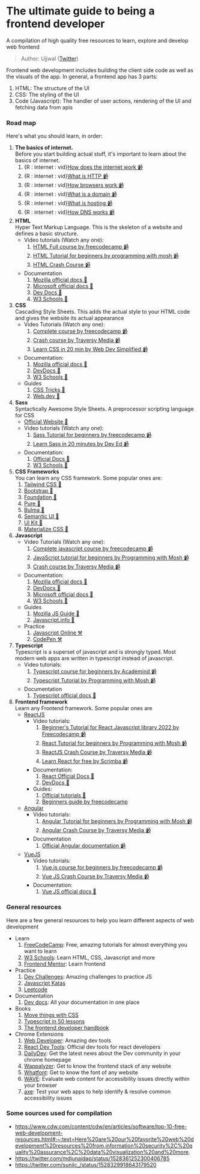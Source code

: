# The ultimate guide to being a frontend developer

A compilation of high quality free resources to learn, explore and develop web frontend  

> Author: Ujjwal ([Twitter](https://twitter.com/ujjwalscript))

Frontend web development includes building the client side code as well as the visuals of the app. In general, a frontend app has 3 parts:

1. HTML: The structure of the UI
2. CSS: The styling of the UI
3. Code (Javascript): The handler of user actions, rendering of the UI and fetching data from apis

### Road map
Here's what you should learn, in order:  

1. __The basics of internet.__  
Before you start building actual stuff, it's important to learn about the basics of internet.
   1. {R : internet : vid}[How does the internet work 📹](https://www.youtube.com/watch?v=x3c1ih2NJEg)
   2. {R : internet : vid}[What is HTTP 📹](https://youtu.be/4_-KdOLZWLs)
   3. {R : internet : vid}[How browsers work 📹](https://www.youtube.com/watch?v=0IsQqJ7pwhw)
   4. {R : internet : vid}[What is a domain 📹](https://youtu.be/Y4cRx19nhJk)
   5. {R : internet : vid}[What is hosting 📹](https://youtu.be/Y4cRx19nhJk)
   6. {R : internet : vid}[How DNS works 📹](https://youtu.be/mpQZVYPuDGU)
1. **HTML**  
   Hyper Text Markup Language. This is the skeleton of a website and defines a basic structure.
   - Video tutorials (Watch any one):
     1. [HTML Full course by freecodecamp 📹](https://www.youtube.com/watch?v=pQN-pnXPaVg)
     2. [HTML Tutorial for beginners by programming with mosh 📹](https://www.youtube.com/watch?v=qz0aGYrrlhU)
     3. [HTML Crash Course 📹](https://www.youtube.com/watch?v=qz0aGYrrlhU)
   - Documentation
     1. [Mozilla official docs 📃](https://t.co/lBHImm9nuw)
     2. [Microsoft official docs 📃](https://docs.microsoft.com/en-us/cpp/mfc/html-basics)
     3. [Dev Docs 📃](https://devdocs.io/html/)
     4. [W3 Schools 📃](https://t.co/Svvh9VDy4o)
2. **CSS**  
   Cascading Style Sheets. This adds the actual style to your HTML code and gives the website its actual appearance
   - Video Tutorials (Watch any one):
     1. [Complete course by freecodecamp 📹](https://www.youtube.com/watch?v=1Rs2ND1ryYc)
     2. [Crash course by Traversy Media 📹](https://youtu.be/yfoY53QXEnI)
     3. [Learn CSS in 20 min by Web Dev Simplified 📹](https://youtu.be/1PnVor36_40)
   - Documentation:
      1. [Mozilla official docs 📃](https://developer.mozilla.org/en-US/docs/Web/CSS)
      2. [DevDocs 📃](https://devdocs.io/css/)
      3. [W3 Schools 📃](https://www.w3schools.com/cssref/)
   - Guides
     1. [CSS Tricks 📃](https://t.co/leznvNyARB)
     2. [Web.dev 📃](https://web.dev/learn/css/)
3. **Sass**  
   Syntactically Awesome Style Sheets. A preprocessor scripting language for CSS
   - [Official Website 📃](https://sass-lang.com/documentation/syntax)
   - Video tutorials (Watch any one):
     1. [Sass Tutorial for beginners by freecodecamp 📹](https://www.youtube.com/watch?v=_a5j7KoflTs)
     2. [Learn Sass in 20 minutes by Dev Ed 📹](https://www.youtube.com/watch?v=Zz6eOVaaelI)
   - Documentation:
     1. [Official Docs 📃](https://sass-lang.com/documentation)
     2. [W3 Schools 📃](https://www.w3schools.com/sass/)
4. **CSS Frameworks**  
   You can learn any CSS framework. Some popular ones are:
   1. [Tailwind CSS 📃](https://tailwindcss.com/)
   2. [Bootstrap 📃](https://getbootstrap.com/)
   3. [Foundation 📃](https://foundation.zurb.com/)
   4. [Pure 📃](https://purecss.io/)
   5. [Bulma 📃](https://bulma.io/)
   6. [Semantic UI 📃](https://semantic-ui.com/)
   7. [UI Kit 📃](https://getuikit.com/)
   8. [Materialize CSS 📃](https://materializecss.com/)
5. **Javascript**
   - Video Tutorials (Watch any one):
     1. [Complete javascript course by freecodecamp 📹](https://www.youtube.com/watch?v=PkZNo7MFNFg&t=177s)
     2. [JavaScript tutorial for beginners by Programming with Mosh 📹](https://www.youtube.com/watch?v=W6NZfCO5SIk&t=764s)
     3. [Crash course by Traversy Media 📹](https://www.youtube.com/watch?v=hdI2bqOjy3c)
   - Documentation:
      1. [Mozilla official docs 📃](https://developer.mozilla.org/en-US/docs/Web/javascript)
      2. [DevDocs 📃](https://devdocs.io/javascript/)
      3. [Microsoft official docs 📃](https://docs.microsoft.com/en-us/javascript/)
      4. [W3 Schools 📃](https://www.w3schools.com/js/DEFAULT.asp)
   - Guides
     1. [Mozilla JS Guide 📃](https://developer.mozilla.org/en-US/docs/Web/JavaScript/Guide)
     2. [Javascript.info 📃](https://javascript.info/)
   - Practice
     1. [Javascript Online ⚒️](https://javascript.onl/)
     2. [CodePen ⚒️](https://codepen.io/)
6. **Typescript**  
   Typescript is a superset of javascript and is strongly typed. Most modern web apps are written in typescript instead of javascript.
   - Video tutorials:
     1. [Typescript course for beginners by Academind 📹](https://www.youtube.com/watch?v=BwuLxPH8IDs)
     2. [Typescript Tutorial by Programming with Mosh 📹](https://www.youtube.com/watch?v=NjN00cM18Z4)
   - Documentation
     1. [Typescript official docs 📃](https://www.typescriptlang.org/docs/)
7.  **Frontend framework**  
    Learn any Frontend framework. Some popular ones are
    -  [ReactJS](https://reactjs.org/)
       - Video tutorials:
         1. [Beginner's Tutorial for React Javascript library 2022 by Freecodecamp 📹](https://www.youtube.com/watch?v=bMknfKXIFA8)
         2. [React Tutorial for beginners by Programming with Mosh 📹](https://www.youtube.com/watch?v=Ke90Tje7VS0&t=1s)
         3. [ReactJS Crash Course by Traversy Media 📹](https://www.youtube.com/watch?v=w7ejDZ8SWv8) 
         4. [Learn React for free by Scrimba 📹](https://scrimba.com/learn/learnreact) 
       - Documentation:
         1. [React Official Docs 📃](https://reactjs.org/docs/getting-started.html) 
         2. [DevDocs 📃](https://devdocs.io/react/)
       - Guides:
         1. [Official tutorials 📃](https://reactjs.org/tutorial/tutorial.html)
         2. [Beginners guide by freecodecamp](https://www.freecodecamp.org/news/react-beginners-guide/)
    - [Angular](https://angular.io/)
      - Video tutorials:
        1. [Angular Tutorial for beginners by Programming with Mosh 📹](https://www.youtube.com/watch?v=k5E2AVpwsko)
        2. [Angular Crash Course by Traversy Media 📹](https://www.youtube.com/watch?v=3dHNOWTI7H8)
      - Documentation
        1. [Official Angular documentation 📹](https://angular.io/docs)
    - [VueJS](https://vuejs.org/)
      - Video tutorials:
        1. [Vue.js course for beginners by freecodecamp 📹](https://www.youtube.com/watch?v=FXpIoQ_rT_c)
        2. [Vue JS Crash Course by Traversy Media 📹](https://www.youtube.com/watch?v=qZXt1Aom3Cs)
      - Documentation:
        1. [Vue JS official docs 📃](https://vuejs.org/guide/introduction.html)

### General resources

Here are a few general resources to help you learn different aspects of web development

- Learn
  1. [FreeCodeCamp](https://freecodecamp.org): Free, amazing tutorials for almost everything you want to learn
  2. [W3 Schools](https://www.w3schools.com/): Learn HTML, CSS, Javascript and more
  3. [Frontend Mentor](http://frontendmentor.io/): Learn frontend
- Practice
  1. [Dev Challenges](https://devchallenges.io/): Amazing challenges to practice JS
  2. [Javascript Katas](https://jskatas.org/)
  3. [Leetcode](https://)
- Documentation
  1. [Dev docs](https://devdocs.io/): All your documentation in one place
- Books
  1. [Move things with CSS](https://jh3y.gumroad.com/l/move-things-with-css)
  2. [Typescript in 50 lessons](https://typescript-book.com/)
  3. [The frontend developer handbook](https://booksoncode.com/articles/front-end-developer-handbook-2019)
- Chrome Extensions
  1. [Web Developer](https://chrome.google.com/webstore/detail/web-developer/bfbameneiokkgbdmiekhjnmfkcnldhhm): Amazing dev tools
  2. [React Dev Tools](https://chrome.google.com/webstore/detail/react-developer-tools/fmkadmapgofadopljbjfkapdkoienihi?hl=en): Official dev tools for react developers
  3. [DailyDev](https://api.daily.dev/get?r=rahxul): Get the latest news about the Dev community in your chrome homepage
  4. [Wappalyzer](https://chrome.google.com/webstore/detail/wappalyzer/gppongmhjkpfnbhagpmjfkannfbllamg): Get to know the frontend stack of any website
  5. [Whatfont](https://chrome.google.com/webstore/detail/whatfont/jabopobgcpjmedljpbcaablpmlmfcogm): Get to know the font of any website
  6. [WAVE](https://wave.webaim.org/extension): Evaluate web content for accessibility issues directly within your browser
  7. [axe](https://www.deque.com/axe/browser-extensions): Test your web apps to help identify & resolve common accessibility issues

### Some sources used for compilation

- https://www.cdw.com/content/cdw/en/articles/software/top-10-free-web-development-resources.html#:~:text=Here%20are%20our%20favorite%20web%20development%20resources%20from,information%20security%2C%20quality%20assurance%2C%20data%20visualization%20and%20more.
- https://twitter.com/mdjunaidap/status/1528361252300406785
- https://twitter.com/sunilc_/status/1528329918643179520

